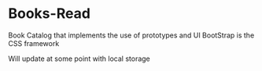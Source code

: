 # Books-Read

Book Catalog that implements the use of prototypes and UI
BootStrap is the CSS framework

Will update at some point with local storage

